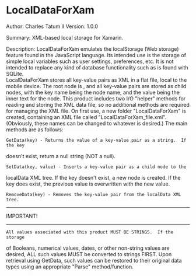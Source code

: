 # LocalDataForXam
Author: Charles Tatum II
Version: 1.0.0

Summary:
    XML-based local storage for Xamarin.

Description:
    LocalDataForXam emulates the localStorage (Web storage) feature found in the 
JavaScript language.  Its intended use is the storage of simple local variables 
such as user settings, preferences, etc.  It is not intended to replace any kind
of database functionality such as is found with SQLite.  
    LocalDataForXam stores all key-value pairs as XML in a flat file, local to
the mobile device.  The root node is <localData>, and all key-value pairs are
stored as child nodes, with the key name being the node name, and the value 
being the inner text for the node.
    This product includes two I/O "helper" methods for reading and storing the
XML data file, so no additional methods are required for managing the XML file.
    On first use, a new folder "LocalDataForXam" is created, containing an XML
file called "LocalDataForXam_file.xml".  (Obviously, these names can be changed
to whatever is desired.) 
    The main methods are as follows:

    GetData(key) - Returns the value of a key-value pair as a string.  If the key
doesn't exist, return a null string (NOT a null).

    SetData(key, value) - Inserts a key-value pair as a child node to the 
localData XML tree.  If the key doesn't exist, a new node is created. If the 
key does exist, the previous value is overwritten with the new value.

    RemoveData(key) - Removes the key-value pair from the localData XML tree.


**********
IMPORTANT!
**********
    All values associated with this product MUST BE STRINGS.  If the storage
of Booleans, numerical values, dates, or other non-string values are desired,
ALL such values MUST be converted to strings FIRST.  Upon retrieval using
GetData, such values can be restored to their original data types using an
appropriate "Parse" method/function.
